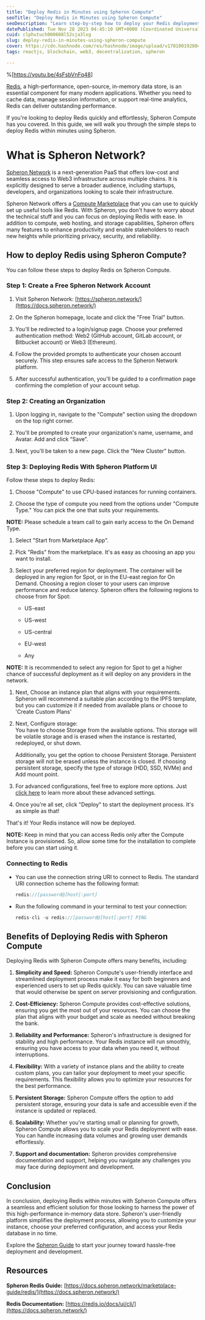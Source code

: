 ```yaml
---
title: "Deploy Redis in Minutes using Spheron Compute"
seoTitle: "Deploy Redis in Minutes using Spheron Compute"
seoDescription: "Learn step-by-step how to deploy your Redis deployment in minutes with Spheron Compute - Simplify the process effortlessly."
datePublished: Tue Nov 28 2023 04:45:10 GMT+0000 (Coordinated Universal Time)
cuid: clphutuch000608l52sja3lxg
slug: deploy-redis-in-minutes-using-spheron-compute
cover: https://cdn.hashnode.com/res/hashnode/image/upload/v1701001928047/89009074-1393-473e-ad5b-c6764dd537d1.png
tags: reactjs, blockchain, web3, decentralization, spheron

---
```


%[https://youtu.be/4sFsbVnFq48] 

[Redis](https://redis.io/), a high-performance, open-source, in-memory data store, is an essential component for many modern applications. Whether you need to cache data, manage session information, or support real-time analytics, Redis can deliver outstanding performance.

If you're looking to deploy Redis quickly and effortlessly, Spheron Compute has you covered. In this guide, we will walk you through the simple steps to deploy Redis within minutes using Spheron.

# **What is Spheron Network?**

[Spheron Network](https://spheron.network/) is a next-generation PaaS that offers low-cost and seamless access to Web3 infrastructure across multiple chains. It is explicitly designed to serve a broader audience, including startups, developers, and organizations looking to scale their infrastructure.

Spheron Network offers a [Compute Marketplace](https://docs.spheron.network/marketplace-guide/) that you can use to quickly set up useful tools like Redis. With Spheron, you don't have to worry about the technical stuff and you can focus on deploying Redis with ease. In addition to compute, web hosting, and storage capabilities, Spheron offers many features to enhance productivity and enable stakeholders to reach new heights while prioritizing privacy, security, and reliability.

## **How to deploy Redis using Spheron Compute?**

You can follow these steps to deploy Redis on Spheron Compute.

### **Step 1: Create a Free Spheron Network Account**

1. Visit Spheron Network: [https://spheron.network/](https://docs.spheron.network/)
    
2. On the Spheron homepage, locate and click the "Free Trial" button.
    
3. You'll be redirected to a login/signup page. Choose your preferred authentication method: Web2 (GitHub account, GitLab account, or Bitbucket account) or Web3 (Ethereum).
    
4. Follow the provided prompts to authenticate your chosen account securely. This step ensures safe access to the Spheron Network platform.
    
5. After successful authentication, you'll be guided to a confirmation page confirming the completion of your account setup.
    

### **Step 2: Creating an Organization**

1. Upon logging in, navigate to the "Compute" section using the dropdown on the top right corner.
    
2. You'll be prompted to create your organization's name, username, and Avatar. Add and click “Save”.
    
3. Next, you'll be taken to a new page. Click the "New Cluster" button.
    

### **Step 3: Deploying Redis With Spheron Platform UI**

Follow these steps to deploy Redis:

1. Choose "Compute" to use CPU-based instances for running containers.
    
2. Choose the type of compute you need from the options under "Compute Type." You can pick the one that suits your requirements.
    

**NOTE:** Please schedule a team call to gain early access to the On Demand Type.

1. Select "Start from Marketplace App".
    
2. Pick "Redis" from the marketplace. It's as easy as choosing an app you want to install.
    
3. Select your preferred region for deployment. The container will be deployed in any region for Spot, or in the EU-east region for On Demand. Choosing a region closer to your users can improve performance and reduce latency. Spheron offers the following regions to choose from for Spot:
    
    * US-east
        
    * US-west
        
    * US-central
        
    * EU-west
        
    * Any
        

**NOTE:** It is recommended to select any region for Spot to get a higher chance of successful deployment as it will deploy on any providers in the network.

1. Next, Choose an instance plan that aligns with your requirements. Spheron will recommend a suitable plan according to the IPFS template, but you can customize it if needed from available plans or choose to 'Create Custom Plans'
    
2. Next, Configure storage:  
    You have to choose Storage from the available options. This storage will be volatile storage and is erased when the instance is restarted, redeployed, or shut down.
    
    Additionally, you get the option to choose Persistent Storage. Persistent storage will not be erased unless the instance is closed. If choosing persistent storage, specify the type of storage (HDD, SSD, NVMe) and Add mount point.
    
3. For advanced configurations, feel free to explore more options. Just [click here](https://docs.spheron.network/compute/cluster/#advance-configuration-1) to learn more about these advanced settings.
    
4. Once you're all set, click "Deploy" to start the deployment process. It's as simple as that!
    

That's it! Your Redis instance will now be deployed.

**NOTE:** Keep in mind that you can access Redis only after the Compute Instance is provisioned. So, allow some time for the installation to complete before you can start using it.

### **Connecting to Redis**

* You can use the connection string URI to connect to Redis. The standard URI connection scheme has the following format:
    
    ```javascript
    redis://[password@]host[:port]
    ```
    
* Run the following command in your terminal to test your connection:
    
    ```javascript
    redis-cli -u redis://[password@]host[:port] PING
    ```
    

## **Benefits of Deploying Redis with Spheron Compute**

Deploying Redis with Spheron Compute offers many benefits, including:

1. **Simplicity and Speed:** Spheron Compute's user-friendly interface and streamlined deployment process make it easy for both beginners and experienced users to set up Redis quickly. You can save valuable time that would otherwise be spent on server provisioning and configuration.
    
2. **Cost-Efficiency:** Spheron Compute provides cost-effective solutions, ensuring you get the most out of your resources. You can choose the plan that aligns with your budget and scale as needed without breaking the bank.
    
3. **Reliability and Performance:** Spheron's infrastructure is designed for stability and high performance. Your Redis instance will run smoothly, ensuring you have access to your data when you need it, without interruptions.
    
4. **Flexibility:** With a variety of instance plans and the ability to create custom plans, you can tailor your deployment to meet your specific requirements. This flexibility allows you to optimize your resources for the best performance.
    
5. **Persistent Storage:** Spheron Compute offers the option to add persistent storage, ensuring your data is safe and accessible even if the instance is updated or replaced.
    
6. **Scalability:** Whether you're starting small or planning for growth, Spheron Compute allows you to scale your Redis deployment with ease. You can handle increasing data volumes and growing user demands effortlessly.
    
7. **Support and documentation:** Spheron provides comprehensive documentation and support, helping you navigate any challenges you may face during deployment and development.
    

## **Conclusion**

In conclusion, deploying Redis within minutes with Spheron Compute offers a seamless and efficient solution for those looking to harness the power of this high-performance in-memory data store. Spheron's user-friendly platform simplifies the deployment process, allowing you to customize your instance, choose your preferred configuration, and access your Redis database in no time.

Explore the [Spheron Guide](https://docs.spheron.network/) to start your journey toward hassle-free deployment and development.

## **Resources**

**Spheron Redis Guide:** [https://docs.spheron.network/marketplace-guide/redis/](https://docs.spheron.network/)

**Redis Documentation:** [https://redis.io/docs/ui/cli/](https://docs.spheron.network/)